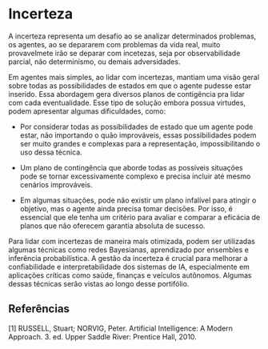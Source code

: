 # Incerteza

A incerteza representa um desafio ao se analizar determinados problemas, os agentes, ao se depararem com problemas da vida real, muito provavelmete irão se deparar com incetezas, seja por observabilidade parcial, não determinismo, ou demais adversidades​. 

Em agentes mais simples, ao lidar com incertezas, mantiam uma visão geral sobre todas as possibilidades de estados em que o agente pudesse estar inserido. Essa abordagem gera diversos planos de contigência pra lidar com cada eventualidade. Esse tipo de solução embora possua virtudes, podem apresentar algumas dificuldades, como:

- Por considerar todas as possibilidades de estado que um agente pode estar, não importando o quão improváveis, essas possibilidades podem ser muito grandes e complexas para a representação, impossibilitando o uso dessa técnica.

- Um plano de contingência que aborde todas as possíveis situações pode se tornar excessivamente complexo e precisa incluir até mesmo cenários improváveis.

- Em algumas situações, pode não existir um plano infalível para atingir o objetivo, mas o agente ainda precisa tomar decisões. Por isso, é essencial que ele tenha um critério para avaliar e comparar a eficácia de planos que não oferecem garantia absoluta de sucesso.

Para lidar com incertezas de maneira mais otimizada, podem ser utilizadas algumas técnicas como redes Bayesianas, aprendizado por ensembles e inferência probabilística. A gestão da incerteza é crucial para melhorar a confiabilidade e interpretabilidade dos sistemas de IA, especialmente em aplicações críticas como saúde, finanças e veículos autônomos. Algumas dessas técnicas serão vistas ao longo desse portifólio.

## Referências

[1] RUSSELL, Stuart; NORVIG, Peter. Artificial Intelligence: A Modern Approach. 3. ed. Upper Saddle River: 
Prentice Hall, 2010.